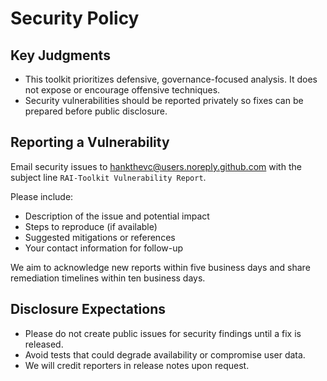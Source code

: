 # Security Policy

## Key Judgments
- This toolkit prioritizes defensive, governance-focused analysis. It does not expose or encourage offensive techniques.
- Security vulnerabilities should be reported privately so fixes can be prepared before public disclosure.

## Reporting a Vulnerability
Email security issues to <hankthevc@users.noreply.github.com> with the subject line `RAI-Toolkit Vulnerability Report`.

Please include:
- Description of the issue and potential impact
- Steps to reproduce (if available)
- Suggested mitigations or references
- Your contact information for follow-up

We aim to acknowledge new reports within five business days and share remediation timelines within ten business days.

## Disclosure Expectations
- Please do not create public issues for security findings until a fix is released.
- Avoid tests that could degrade availability or compromise user data.
- We will credit reporters in release notes upon request.
